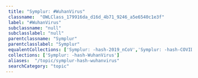 ```yaml
--- 
 title: "Symplur: #WuhanVirus" 
 classname:  "OWLClass_179916da_d16d_4b71_9246_a5e6540c1e3f" 
 label: "#WuhanVirus" 
 subclassname: "null" 
 subclasslabel: "null" 
 parentclassname: "Symplur" 
 parentclasslabel: "Symplur" 
 equalentCollections: ['Symplur: -hash-2019_nCoV','Symplur: -hash-COVID19','Symplur: -hash-nCoV2019'] 
 collections: ['Symplur: -hash-WuhanVirus']
 aliases:  "/topic/symplur-hash-wuhanvirus"  
 searchCategory: "topic" 
---
```

